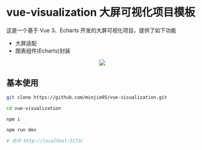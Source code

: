 # vue-visualization 大屏可视化项目模板

这是一个基于 Vue 3、Echarts 开发的大屏可视化项目，提供了如下功能

- 大屏适配
- 图表组件(Echarts)封装

<p align="middle">
	<img src="https://minjie05.github.io/vue-visualization/banner.gif" />
</p>

## 基本使用

```sh
git clone https://github.com/minjie05/vue-visualization.git

cd vue-visualization

npm i

npm run dev

# 访问 http://localhost:5173/
```
